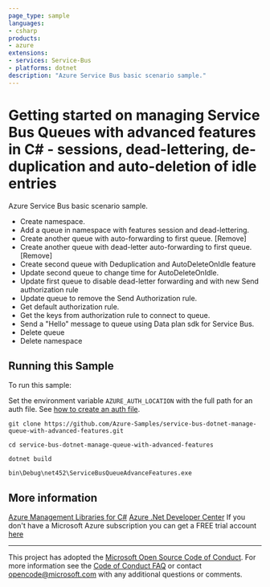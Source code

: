 ```yaml
---
page_type: sample
languages:
- csharp
products:
- azure
extensions:
- services: Service-Bus
- platforms: dotnet
description: "Azure Service Bus basic scenario sample."
---
```


# Getting started on managing Service Bus Queues with advanced features in C# - sessions, dead-lettering, de-duplication and auto-deletion of idle entries #

 Azure Service Bus basic scenario sample.
 - Create namespace.
 - Add a queue in namespace with features session and dead-lettering.
 - Create another queue with auto-forwarding to first queue. [Remove]
 - Create another queue with dead-letter auto-forwarding to first queue. [Remove]
 - Create second queue with Deduplication and AutoDeleteOnIdle feature
 - Update second queue to change time for AutoDeleteOnIdle.
 - Update first queue to disable dead-letter forwarding and with new Send authorization rule
 - Update queue to remove the Send Authorization rule.
 - Get default authorization rule.
 - Get the keys from authorization rule to connect to queue.
 - Send a "Hello" message to queue using Data plan sdk for Service Bus.
 - Delete queue
 - Delete namespace


## Running this Sample ##

To run this sample:

Set the environment variable `AZURE_AUTH_LOCATION` with the full path for an auth file. See [how to create an auth file](https://github.com/Azure/azure-libraries-for-net/blob/master/AUTH.md).

    git clone https://github.com/Azure-Samples/service-bus-dotnet-manage-queue-with-advanced-features.git

    cd service-bus-dotnet-manage-queue-with-advanced-features

    dotnet build

    bin\Debug\net452\ServiceBusQueueAdvanceFeatures.exe

## More information ##

[Azure Management Libraries for C#](https://github.com/Azure/azure-sdk-for-net/tree/Fluent)
[Azure .Net Developer Center](https://azure.microsoft.com/en-us/develop/net/)
If you don't have a Microsoft Azure subscription you can get a FREE trial account [here](http://go.microsoft.com/fwlink/?LinkId=330212)

---

This project has adopted the [Microsoft Open Source Code of Conduct](https://opensource.microsoft.com/codeofconduct/). For more information see the [Code of Conduct FAQ](https://opensource.microsoft.com/codeofconduct/faq/) or contact [opencode@microsoft.com](mailto:opencode@microsoft.com) with any additional questions or comments.
